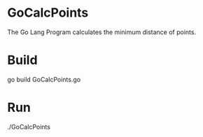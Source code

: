 # GoCalcPoints

The Go Lang Program calculates the minimum distance of points.

# Build

go build GoCalcPoints.go

# Run

./GoCalcPoints